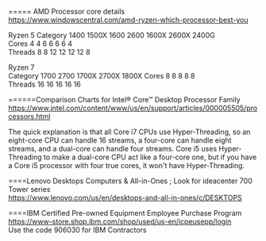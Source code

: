 

===== AMD  Processor  core  details       
https://www.windowscentral.com/amd-ryzen-which-processor-best-you       

Ryzen 5
Category	1400	1500X	1600	2600	1600X	2600X	2400G    
 Cores	4	4	6	6	6	6	4   
Threads	8	8	12	12	12	12	8   

Ryzen 7   
Category	1700	2700	1700X	2700X	1800X
  Cores	8    8	 8	 8	8   
Threads	16	16	16	16	16    
    
======Comparison Charts for Intel® Core™ Desktop Processor Family   
https://www.intel.com/content/www/us/en/support/articles/000005505/processors.html   
   
The quick explanation is that all Core i7 CPUs use Hyper-Threading, so an eight-core CPU can handle 16 streams, a four-core can handle eight streams, and a dual-core can handle four streams. Core i5 uses Hyper-Threading to make a dual-core CPU act like a four-core one, but if you have a Core i5 processor with four true cores, it won't have Hyper-Threading.   
   
   
====Lenovo Desktops Computers & All-in-Ones  ;  Look for ideacenter 700 Tower series    
https://www.lenovo.com/us/en/desktops-and-all-in-ones/c/DESKTOPS   

====IBM Certified Pre-owned Equipment Employee Purchase Program     
 https://www-store.shop.ibm.com/shop/used/us-en/icpeusepp/login     
 Use the code 906030 for IBM Contractors  
 
 
 
 
 
 
